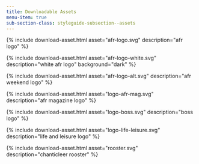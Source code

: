 ```yaml
---
title: Downloadable Assets
menu-item: true
sub-section-class: styleguide-subsection--assets
---
```


{% include download-asset.html asset="afr-logo.svg" description="afr logo" %}

{% include download-asset.html asset="afr-logo-white.svg" description="white afr logo" background="dark" %}

{% include download-asset.html asset="afr-logo-alt.svg" description="afr weekend logo" %}

{% include download-asset.html asset="logo-afr-mag.svg" description="afr magazine logo" %}

{% include download-asset.html asset="logo-boss.svg" description="boss logo" %}

{% include download-asset.html asset="logo-life-leisure.svg" description="life and leisure logo" %}

{% include download-asset.html asset="rooster.svg" description="chanticleer rooster" %}